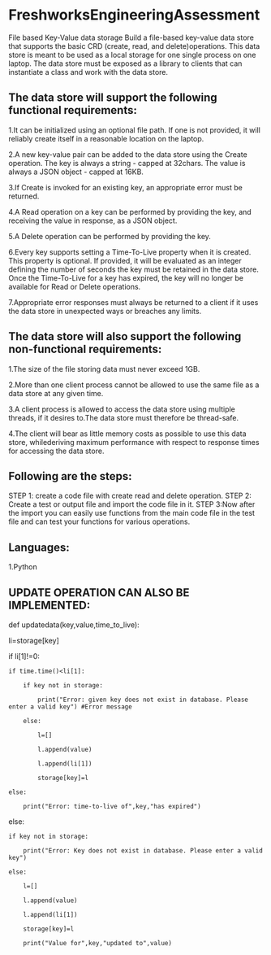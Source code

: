 # FreshworksEngineeringAssessment
File based Key-Value data storage
Build a file-based key-value data store that supports the basic CRD (create, read, and delete)operations. This data store is meant to be used as a local storage for one single process on one laptop. The data store must be exposed as a library to clients that can instantiate a class and work with the data store.

## The data store will support the following functional requirements:

1.It can be initialized using an optional file path. If one is not provided, it will reliably create itself in a reasonable location on the laptop.

2.A new key-value pair can be added to the data store using the Create operation. The key is always a string - capped at 32chars. The value is always a JSON object - capped at 16KB.

3.If Create is invoked for an existing key, an appropriate error must be returned.

4.A Read operation on a key can be performed by providing the key, and receiving the value in response, as a JSON object.

5.A Delete operation can be performed by providing the key.

6.Every key supports setting a Time-To-Live property when it is created. This property is optional. If provided, it will be evaluated as an integer defining the number of seconds the key must be retained in the data store. Once the Time-To-Live for a key has expired, the key will no longer be available for Read or Delete operations.

7.Appropriate error responses must always be returned to a client if it uses the data store in unexpected ways or breaches any limits.

## The data store will also support the following non-functional requirements:

1.The size of the file storing data must never exceed 1GB.

2.More than one client process cannot be allowed to use the same file as a data store at any given time.

3.A client process is allowed to access the data store using multiple threads, if it desires to.The data store must therefore be thread-safe.

4.The client will bear as little memory costs as possible to use this data store, whilederiving maximum performance with respect to response times for accessing the data store.

## Following are the steps:
STEP 1: create a code file with create read and delete operation.
STEP 2: Create a test or output file and import the code file in it.
STEP 3:Now after the import you can easily use functions from the main code file in the test file and can test your functions for various operations.

## Languages:
1.Python
## UPDATE OPERATION CAN ALSO BE IMPLEMENTED:
def updatedata(key,value,time_to_live):

li=storage[key]

if li[1]!=0:

    if time.time()<li[1]:
    
        if key not in storage:
        
            print("Error: given key does not exist in database. Please enter a valid key") #Error message
        
        else:
        
            l=[]
            
            l.append(value)
            
            l.append(li[1])
            
            storage[key]=l
            
    else:
    
        print("Error: time-to-live of",key,"has expired") 
        
else:

    if key not in storage:
    
        print("Error: Key does not exist in database. Please enter a valid key") 
        
    else:
    
        l=[]
        
        l.append(value)
        
        l.append(li[1])
        
        storage[key]=l
        
        print("Value for",key,"updated to",value)
